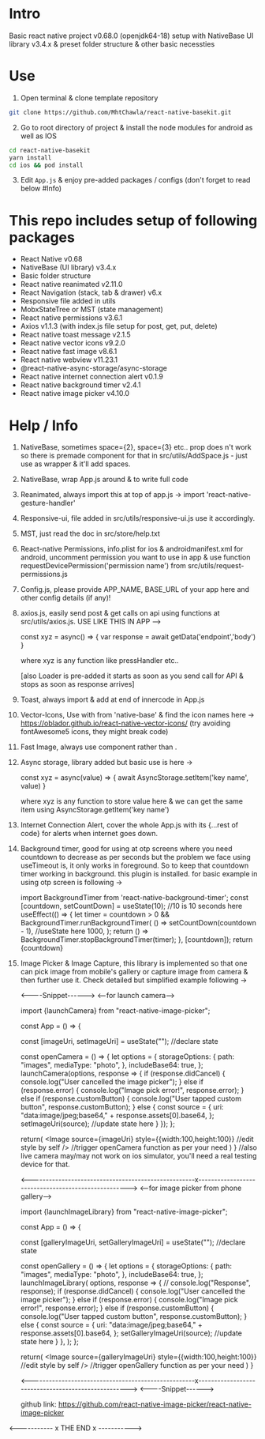 # Intro

Basic react native project v0.68.0 (openjdk64-18) setup with NativeBase UI library v3.4.x &amp; preset folder structure &amp; other basic necessties

# Use

1. Open terminal & clone template repository
```sh
git clone https://github.com/MhtChawla/react-native-basekit.git
```

2. Go to root directory of project & install the node modules for android as well as IOS
```sh
cd react-native-basekit 
yarn install
cd ios && pod install
```

3. Edit ```App.js``` & enjoy pre-added packages / configs (don't forget to read below #Info)


# This repo includes setup of following packages

- React Native v0.68
- NativeBase (UI library) v3.4.x
- Basic folder structure
- React native reanimated v2.11.0
- React Navigation (stack, tab & drawer) v6.x
- Responsive file added in utils
- MobxStateTree or MST (state management)
- React native permissions v3.6.1
- Axios v1.1.3 (with index.js file setup for post, get, put, delete)
- React native toast message v2.1.5
- React native vector icons v9.2.0
- React native fast image v8.6.1
- React native webview v11.23.1
- @react-native-async-storage/async-storage
- React native internet connection alert v0.1.9
- React native background timer v2.4.1
- React native image picker v4.10.0


# Help / Info

1. NativeBase, sometimes space={2}, space={3} etc.. prop does n't work so there is premade component for that <AddSpace> in src/utils/AddSpace.js - just use as wrapper & it'll add spaces.

2. NativeBase, wrap App.js around <NativeBaseProvider> & to write full code

3. Reanimated, always import this at top of app.js -> import 'react-native-gesture-handler'

4. Responsive-ui, file added in src/utils/responsive-ui.js use it accordingly.

5. MST, just read the doc in src/store/help.txt

6. React-native Permissions, info.plist for ios & androidmanifest.xml for android, uncomment permission you want to use in app & use function
   requestDevicePermission('permission name') from src/utils/request-permissions.js

7. Config.js, please provide APP_NAME, BASE_URL of your app here and other config details (if any)!

8. axios.js, easily send post & get calls on api using functions at src/utils/axios.js. USE LIKE THIS IN APP -->

   const xyz = async() => {
   var response = await getData('endpoint','body')
   }

   where xyz is any function like pressHandler etc..

   [also Loader is pre-added it starts as soon as you send call for API & stops as soon as response arrives]

9. Toast, always import & add <Toast /> at end of innercode in App.js

10. Vector-Icons, Use with <Icon /> from 'native-base' & find the icon names here -> https://oblador.github.io/react-native-vector-icons/ (try avoiding fontAwesome5 icons, they might break code)

11. Fast Image, always use <FastImage /> component rather than <Image>.

12. Async storage, library added but basic use is here ->

    const xyz = async(value) => {
    await AsyncStorage.setItem('key name', value)
    }

    where xyz is any function to store value here & we can get the same item using AsyncStorage.getItem('key name')

13. Internet Connection Alert, cover the whole App.js with its <InternetConnectionAlert>{...rest of code}</InternetConnectionAlert> for alerts when internet goes down.

14. Background timer, good for using at otp screens where you need countdown to decrease as per seconds but the problem we face using useTimeout is, it only works in foreground. So to keep that countdown timer working in background. this plugin is installed. for basic example in using otp screen is following ->

    import BackgroundTimer from 'react-native-background-timer';
      const [countdown, setCountDown] = useState(10); //10 is 10 seconds here
      useEffect(() => {
        let timer =
          countdown > 0 &&
          BackgroundTimer.runBackgroundTimer(
            () => setCountDown(countdown - 1), //useState here
            1000,
          );
        return () => BackgroundTimer.stopBackgroundTimer(timer);
      }, [countdown]);
      return <Text>{countdown}</Text>

15. Image Picker & Image Capture, this library is implemented so that one can pick image from mobile's gallery or capture image from camera & then further use it. Check detailed but simplified example following ->

    <----Snippet------>
    <--for launch camera-->
    
    import {launchCamera} from "react-native-image-picker";
    
    const App = () => {
    
      const [imageUri, setImageUri] = useState(""); //declare state

      const openCamera = () => {
      let options = {
        storageOptions: {
          path: "images",
          mediaType: "photo",
        },
        includeBase64: true,
      };
      launchCamera(options, response => {
        if (response.didCancel) {
          console.log("User cancelled the image picker");
        } else if (response.error) {
          console.log("Image pick error!", response.error);
        } else if (response.customButton) {
          console.log("User tapped custom button", response.customButton);
        } else {
          const source = {
            uri: "data:image/jpeg;base64," + response.assets[0].base64,
          };
          setImageUri(source); //update state here
        }
       });
      };

      return(
         <Image source={imageUri} 
                style={{width:100,height:100}} //edit style by self
          /> //trigger openCamera function as per your need
        )
    }
    //also live camera may/may not work on ios simulator, you'll need a real testing device for that.
    
    <----------------------------------------------------x---------------------------------------------------->
    <--for image picker from phone gallery-->
    
    import {launchImageLibrary} from "react-native-image-picker";
    
    const App = () => {
    
      const [galleryImageUri, setGalleryImageUri] = useState(""); //declare state

      const openGallery = () => {
        let options = {
          storageOptions: {
            path: "images",
            mediaType: "photo",
          },
          includeBase64: true,
        };
        launchImageLibrary(
          options,
          response => {
            // console.log("Response", response);
            if (response.didCancel) {
              console.log("User cancelled the image picker");
            } else if (response.error) {
              console.log("Image pick error!", response.error);
            } else if (response.customButton) {
              console.log("User tapped custom button", response.customButton);
            } else {
              const source = {
                uri: "data:image/jpeg;base64," + response.assets[0].base64,
              };
              setGalleryImageUri(source); //update state here
            }
          },
        );
      };

      return(
          <Image source={galleryImageUri} 
                 style={{width:100,height:100}} //edit style by self
           /> //trigger openGallery function as per your need
       )
    }
    
    <----------------------------------------------------x---------------------------------------------------->
    <----Snippet------>
    
    github link: https://github.com/react-native-image-picker/react-native-image-picker

<----------- x  THE END  x ----------->
